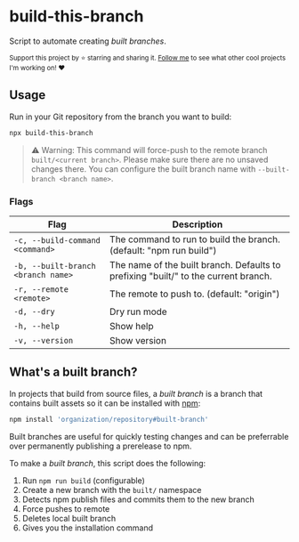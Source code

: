 # build-this-branch

Script to automate creating _built branches_.

<sub>Support this project by ⭐️ starring and sharing it. [Follow me](https://github.com/privatenumber) to see what other cool projects I'm working on! ❤️</sub>

## Usage

Run in your Git repository from the branch you want to build:

```sh
npx build-this-branch
```

> ⚠️ Warning: This command will force-push to the remote branch `built/<current branch>`. Please make sure there are no unsaved changes there. You can configure the built branch name with `--built-branch <branch name>`.

### Flags
| Flag | Description |
| - | - |
| `-c, --build-command <command>` | The command to run to build the branch. (default: "npm run build") |
| `-b, --built-branch <branch name>` | The name of the built branch. Defaults to prefixing "built/" to the current branch. |
| `-r, --remote <remote>` | The remote to push to. (default: "origin") |
| `-d, --dry` | Dry run mode |
| `-h, --help` | Show help |
| `-v, --version` | Show version |
## What's a built branch?

In projects that build from source files, a _built branch_ is a branch that contains built assets so it can be installed with [npm](https://docs.npmjs.com/cli/v8/commands/npm-install#:~:text=npm%20install%20%3Cgithubname%3E%2F%3Cgithubrepo%3E%5B%23%3Ccommit-ish%3E%5D):

```sh
npm install 'organization/repository#built-branch'
```

Built branches are useful for quickly testing changes and can be preferrable over permanently publishing a prerelease to npm.

To make a _built branch_, this script does the following:
1. Run `npm run build` (configurable)
2. Create a new branch with the `built/` namespace
2. Detects npm publish files and commits them to the new branch
4. Force pushes to remote
5. Deletes local built branch
6. Gives you the installation command

